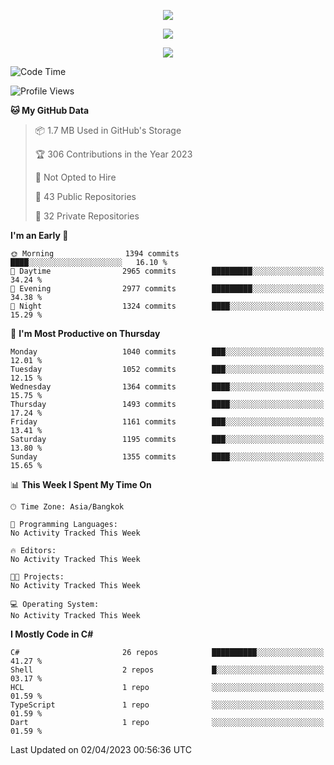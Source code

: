 <p align="center">
  <a href="say-hi.gif"> 
    <img align="center" src="say-hi.gif"/>
  </a>
</p>
<p align="center">
  <a href="https://github.com/htthinh1999">
    <img align="center" src="https://github-readme-stats-kappa-pink.vercel.app/api?username=htthinh1999&show_icons=true&count_private=true&theme=dracula"/>
  </a>
</p>
<p align="center">
  <a href="https://github.com/htthinh1999">
    <img src="https://github-readme-stats-kappa-pink.vercel.app/api/top-langs/?username=htthinh1999&layout=compact&langs_count=6&count_private=true&hide=tsql,hlsl,glsl,shaderlab&theme=dracula"/>
  </a>
</p>

<!--START_SECTION:waka-->
![Code Time](http://img.shields.io/badge/Code%20Time-0%20secs-blue)

![Profile Views](http://img.shields.io/badge/Profile%20Views-0-blue)

**🐱 My GitHub Data** 

> 📦 1.7 MB Used in GitHub's Storage 
 > 
> 🏆 306 Contributions in the Year 2023
 > 
> 🚫 Not Opted to Hire
 > 
> 📜 43 Public Repositories 
 > 
> 🔑 32 Private Repositories 
 > 
**I'm an Early 🐤** 

```text
🌞 Morning                1394 commits        ████░░░░░░░░░░░░░░░░░░░░░   16.10 % 
🌆 Daytime                2965 commits        █████████░░░░░░░░░░░░░░░░   34.24 % 
🌃 Evening                2977 commits        █████████░░░░░░░░░░░░░░░░   34.38 % 
🌙 Night                  1324 commits        ████░░░░░░░░░░░░░░░░░░░░░   15.29 % 
```
📅 **I'm Most Productive on Thursday** 

```text
Monday                   1040 commits        ███░░░░░░░░░░░░░░░░░░░░░░   12.01 % 
Tuesday                  1052 commits        ███░░░░░░░░░░░░░░░░░░░░░░   12.15 % 
Wednesday                1364 commits        ████░░░░░░░░░░░░░░░░░░░░░   15.75 % 
Thursday                 1493 commits        ████░░░░░░░░░░░░░░░░░░░░░   17.24 % 
Friday                   1161 commits        ███░░░░░░░░░░░░░░░░░░░░░░   13.41 % 
Saturday                 1195 commits        ███░░░░░░░░░░░░░░░░░░░░░░   13.80 % 
Sunday                   1355 commits        ████░░░░░░░░░░░░░░░░░░░░░   15.65 % 
```


📊 **This Week I Spent My Time On** 

```text
🕑︎ Time Zone: Asia/Bangkok

💬 Programming Languages: 
No Activity Tracked This Week

🔥 Editors: 
No Activity Tracked This Week

🐱‍💻 Projects: 
No Activity Tracked This Week

💻 Operating System: 
No Activity Tracked This Week
```

**I Mostly Code in C#** 

```text
C#                       26 repos            ██████████░░░░░░░░░░░░░░░   41.27 % 
Shell                    2 repos             █░░░░░░░░░░░░░░░░░░░░░░░░   03.17 % 
HCL                      1 repo              ░░░░░░░░░░░░░░░░░░░░░░░░░   01.59 % 
TypeScript               1 repo              ░░░░░░░░░░░░░░░░░░░░░░░░░   01.59 % 
Dart                     1 repo              ░░░░░░░░░░░░░░░░░░░░░░░░░   01.59 % 
```




 Last Updated on 02/04/2023 00:56:36 UTC
<!--END_SECTION:waka-->
